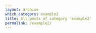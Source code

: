 ```yaml
---
layout: archive
which_category: example2
title: All posts of category 'example2'
permalink: /example2/
---
```


